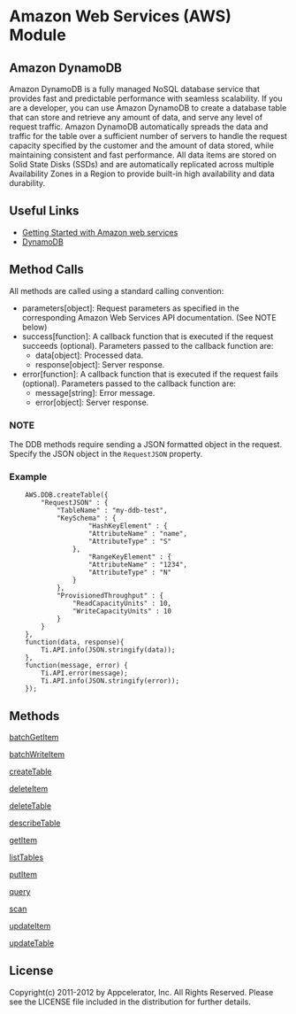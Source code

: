 # Amazon Web Services (AWS) Module

## Amazon DynamoDB
Amazon DynamoDB is a fully managed NoSQL database service that provides fast and predictable performance with seamless scalability. If you are a developer, you can use Amazon DynamoDB to create a database table that can store and retrieve any amount of data, and serve any level of request traffic. Amazon DynamoDB automatically spreads the data and traffic for the table over a sufficient number of servers to handle the request capacity specified by the customer and the amount of data stored, while maintaining consistent and fast performance. All data items are stored on Solid State Disks (SSDs) and are automatically replicated across multiple Availability Zones in a Region to provide built-in high availability and data durability.

## Useful Links

* [ Getting Started with Amazon web services ]( http://docs.amazonwebservices.com/gettingstarted/latest/awsgsg-intro/intro.html )    
* [ DynamoDB ]( http://aws.amazon.com/documentation/dynamodb/ )

## Method Calls

All methods are called using a standard calling convention:

* parameters[object]: Request parameters as specified in the corresponding Amazon Web Services API documentation. (See NOTE below)
* success[function]: A callback function that is executed if the request succeeds (optional). Parameters passed to the callback function are:
    * data[object]: Processed data.
    * response[object]: Server response.
* error[function]: A callback function that is executed if the request fails (optional). Parameters passed to the callback function are:
    * message[string]: Error message.
    * error[object]: Server response.

### NOTE

The DDB methods require sending a JSON formatted object in the request. Specify the JSON object in the `RequestJSON` property.

### Example
        AWS.DDB.createTable({
            "RequestJSON" : {
                "TableName" : "my-ddb-test",
                "KeySchema" : {
                        "HashKeyElement" : {
                        "AttributeName" : "name",
                        "AttributeType" : "S"
                    },
                        "RangeKeyElement" : {
                        "AttributeName" : "1234",
                        "AttributeType" : "N"
                    }
                },
                "ProvisionedThroughput" : {
                    "ReadCapacityUnits" : 10,
                    "WriteCapacityUnits" : 10
                }
            }
        },
        function(data, response){
            Ti.API.info(JSON.stringify(data));
        },
        function(message, error) {
            Ti.API.error(message);
            Ti.API.info(JSON.stringify(error));
        });


## Methods

[batchGetItem](http://docs.amazonwebservices.com/amazondynamodb/latest/developerguide/API_BatchGetItems.html)

[batchWriteItem](http://docs.amazonwebservices.com/amazondynamodb/latest/developerguide/API_BatchWriteItem.html)

[createTable](http://docs.amazonwebservices.com/amazondynamodb/latest/developerguide/API_CreateTable.html)

[deleteItem](http://docs.amazonwebservices.com/amazondynamodb/latest/developerguide/API_DeleteItem.html)

[deleteTable](http://docs.amazonwebservices.com/amazondynamodb/latest/developerguide/API_DeleteTable.html)

[describeTable](http://docs.amazonwebservices.com/amazondynamodb/latest/developerguide/API_DescribeTables.html)

[getItem](http://docs.amazonwebservices.com/amazondynamodb/latest/developerguide/API_GetItem.html)

[listTables](http://docs.amazonwebservices.com/amazondynamodb/latest/developerguide/API_ListTables.html)

[putItem](http://docs.amazonwebservices.com/amazondynamodb/latest/developerguide/API_PutItem.html)

[query](http://docs.amazonwebservices.com/amazondynamodb/latest/developerguide/API_Query.html)

[scan](http://docs.amazonwebservices.com/amazondynamodb/latest/developerguide/API_Scan.html)

[updateItem](http://docs.amazonwebservices.com/amazondynamodb/latest/developerguide/API_UpdateItem.html)

[updateTable](http://docs.amazonwebservices.com/amazondynamodb/latest/developerguide/API_UpdateTable.html)

## License

Copyright(c) 2011-2012 by Appcelerator, Inc. All Rights Reserved. Please see the LICENSE file included in the distribution for further details.

